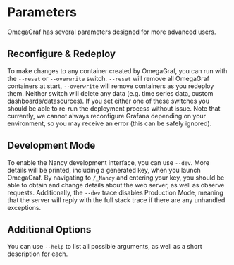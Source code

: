 # Parameters

OmegaGraf has several parameters designed for more advanced users.

## Reconfigure & Redeploy

To make changes to any container created by OmegaGraf, you can run with the `--reset` or `--overwrite` switch. `--reset` will remove all OmegaGraf containers at start, `--overwrite` will remove containers as you redeploy them. Neither switch will delete any data (e.g. time series data, custom dashboards/datasources). If you set either one of these switches you should be able to re-run the deployment process without issue. Note that currently, we cannot always reconfigure Grafana depending on your environment, so you may receive an error (this can be safely ignored).

## Development Mode

To enable the Nancy development interface, you can use `--dev`. More details will be printed, including a generated key, when you launch OmegaGraf. By navigating to `/_Nancy` and entering your key, you should be able to obtain and change details about the web server, as well as observe requests. Additionally, the `--dev` trace disables Production Mode, meaning that the server will reply with the full stack trace if there are any unhandled exceptions.

## Additional Options

You can use `--help` to list all possible arguments, as well as a short description for each.
